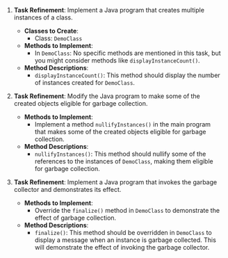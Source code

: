 1. **Task Refinement**: Implement a Java program that creates multiple instances of a class.
    
    - **Classes to Create**:
        - Class: `DemoClass`
    - **Methods to Implement**:
        - In `DemoClass`: No specific methods are mentioned in this task, but you might consider methods like `displayInstanceCount()`.
    - **Method Descriptions**:
        - `displayInstanceCount()`: This method should display the number of instances created for `DemoClass`.
2. **Task Refinement**: Modify the Java program to make some of the created objects eligible for garbage collection.
    
    - **Methods to Implement**:
        - Implement a method `nullifyInstances()` in the main program that makes some of the created objects eligible for garbage collection.
    - **Method Descriptions**:
        - `nullifyInstances()`: This method should nullify some of the references to the instances of `DemoClass`, making them eligible for garbage collection.
3. **Task Refinement**: Implement a Java program that invokes the garbage collector and demonstrates its effect.
    
    - **Methods to Implement**:
        - Override the `finalize()` method in `DemoClass` to demonstrate the effect of garbage collection.
    - **Method Descriptions**:
        - `finalize()`: This method should be overridden in `DemoClass` to display a message when an instance is garbage collected. This will demonstrate the effect of invoking the garbage collector.